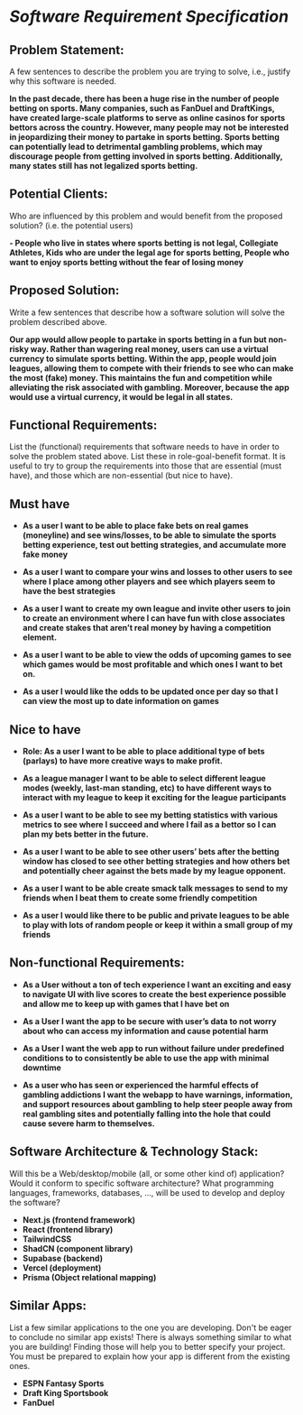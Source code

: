 # *Software Requirement Specification* 

## Problem Statement: 
A few sentences to describe the problem you are trying to solve, i.e., justify why this software is needed.

**In the past decade, there has been a huge rise in the number of people betting on sports. Many companies, such as FanDuel and DraftKings, have created large-scale platforms to serve as online casinos for sports bettors across the country. However, many people may not be interested in jeopardizing their money to partake in sports betting. Sports betting can potentially lead to detrimental gambling problems, which may discourage people from getting involved in sports betting. Additionally, many states still has not legalized sports betting.**

## Potential Clients: 
Who are influenced by this problem and would benefit from the proposed solution? (i.e. the potential users)

**- People who live in states where sports betting is not legal, Collegiate Athletes, Kids who are under the legal age for sports betting, People who want to enjoy sports betting without the fear of losing money**

## Proposed Solution: 
Write a few sentences that describe how a software solution will solve the problem described above.

**Our app would allow people to partake in sports betting in a fun but non-risky way. Rather than wagering real money, users can use a virtual currency to simulate sports betting. Within the app, people would join leagues, allowing them to compete with their friends to see who can make the most (fake) money. This maintains the fun and competition while alleviating the risk associated with gambling. Moreover, because the app would use a virtual currency, it would be legal in all states.**

## Functional Requirements: 
List the (functional) requirements that software needs to have in order to solve the problem stated above. List these in role-goal-benefit format. It is useful to try to group the requirements into those that are essential (must have), and those which are non-essential (but nice to have).

## Must have

- **As a user I want to be able to place fake bets on real games (moneyline) and see wins/losses, to be able to simulate the sports betting experience, test out betting strategies, and accumulate more fake money** 

- **As a user I want to compare your wins and losses to other users to see where I place among other players and see which players seem to have the best strategies**

- **As a user I want to create my own league and invite other users to join to create an environment where I can have fun with close associates and create stakes that aren’t real money by having a competition element.**

- **As a user I want to be able to view the odds of upcoming games to see which games would be most profitable and which ones I want to bet on.**

- **As a user I would like the odds to be updated once per day so that I can view the most up to date information on games**

## Nice to have


- **Role: As a user I want to be able to place additional type of bets (parlays) to have more creative ways to make profit.**

- **As a league manager I want to be able to select different league modes (weekly, last-man standing, etc) to have different ways to interact with my league to keep it exciting for the league participants**

- **As a user I want to be able to see my betting statistics with various metrics to see where I succeed and where I fail as a bettor so I can plan my bets better in the future.**

- **As a user I want to be able to see other users’ bets after the betting window has closed to see other betting strategies and how others bet and potentially cheer against the bets made by my league opponent.**

- **As a user I want to be able create smack talk messages to send to my friends when I beat them to create some friendly competition**

- **As a user I would like there to be public and private leagues to be able to play with lots of random people or keep it within a small group of my friends**

## Non-functional Requirements:

- **As a User without a ton of tech experience I want an exciting and easy to navigate UI with live scores to create the best experience possible and allow me to keep up with games that I have bet on**

- **As a User I want the app to be secure with user’s data to not worry about who can access my information and cause potential harm**

- **As a User I want the web app to run without failure under predefined conditions to to consistently be able to use the app with minimal downtime**

- **As a user who has seen or experienced the harmful effects of gambling addictions I want the webapp to have warnings, information, and support resources about gambling to help steer people away from real gambling sites and potentially falling into the hole that could cause severe harm to themselves.**

## Software Architecture & Technology Stack: 
Will this be a Web/desktop/mobile (all, or some other kind of) application? Would it conform to specific software architecture? What programming languages, frameworks, databases, …, will be used to develop and deploy the software?
 
- **Next.js (frontend framework)**
- **React (frontend library)**
- **TailwindCSS**
- **ShadCN (component library)**
- **Supabase (backend)**
- **Vercel (deployment)**
- **Prisma (Object relational mapping)**

## Similar Apps:
List a few similar applications to the one you are developing. Don't be eager to conclude no similar app exists! There is always something similar to what you are building! Finding those will help you to better specify your project. You must be prepared to explain how your app is different from the existing ones.

- **ESPN Fantasy Sports**
- **Draft King Sportsbook**
- **FanDuel**

